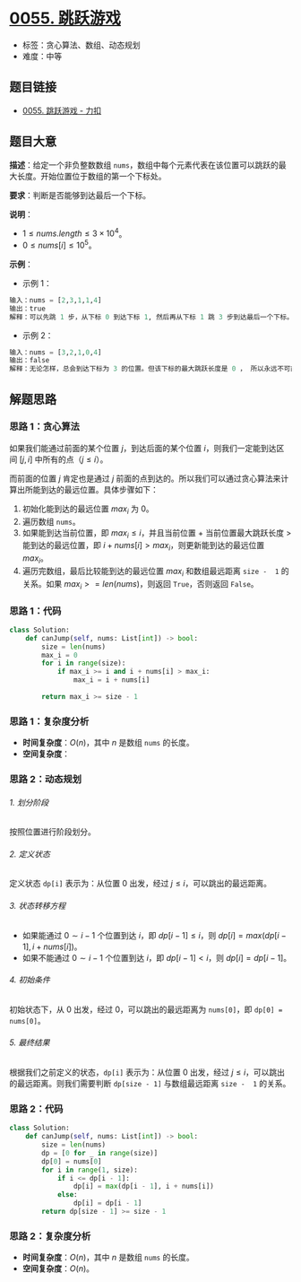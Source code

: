 # [0055. 跳跃游戏](https://leetcode.cn/problems/jump-game/)

- 标签：贪心算法、数组、动态规划
- 难度：中等

## 题目链接

- [0055. 跳跃游戏 - 力扣](https://leetcode.cn/problems/jump-game/)

## 题目大意

**描述**：给定一个非负整数数组 `nums`，数组中每个元素代表在该位置可以跳跃的最大长度。开始位置位于数组的第一个下标处。

**要求**：判断是否能够到达最后一个下标。

**说明**：

- $1 \le nums.length \le 3 \times 10^4$。
- $0 \le nums[i] \le 10^5$。

**示例**：

- 示例 1：

```python
输入：nums = [2,3,1,1,4]
输出：true
解释：可以先跳 1 步，从下标 0 到达下标 1, 然后再从下标 1 跳 3 步到达最后一个下标。
```

- 示例 2：

```python
输入：nums = [3,2,1,0,4]
输出：false
解释：无论怎样，总会到达下标为 3 的位置。但该下标的最大跳跃长度是 0 ， 所以永远不可能到达最后一个下标。
```

## 解题思路

### 思路 1：贪心算法

如果我们能通过前面的某个位置 $j$，到达后面的某个位置 $i$，则我们一定能到达区间 $[j, i]$ 中所有的点（$j \le i$）。

而前面的位置 $j$ 肯定也是通过 $j$ 前面的点到达的。所以我们可以通过贪心算法来计算出所能到达的最远位置。具体步骤如下：

1. 初始化能到达的最远位置 $max_i$ 为 $0$。
2. 遍历数组 `nums`。
3. 如果能到达当前位置，即 $max_i \le i$，并且当前位置 + 当前位置最大跳跃长度 > 能到达的最远位置，即 $i + nums[i] > max_i$，则更新能到达的最远位置 $max_i$。
4. 遍历完数组，最后比较能到达的最远位置 $max_i$ 和数组最远距离 `size -  1` 的关系。如果 $max_i >= len(nums)$，则返回 `True`，否则返回 `False`。

### 思路 1：代码

```python
class Solution:
    def canJump(self, nums: List[int]) -> bool:
        size = len(nums)
        max_i = 0
        for i in range(size):
            if max_i >= i and i + nums[i] > max_i:
                max_i = i + nums[i]
            
        return max_i >= size - 1
```

### 思路 1：复杂度分析

- **时间复杂度**：$O(n)$，其中 $n$ 是数组 `nums` 的长度。
- **空间复杂度**：

### 思路 2：动态规划

###### 1. 划分阶段

按照位置进行阶段划分。

###### 2. 定义状态

定义状态 `dp[i]` 表示为：从位置 $0$ 出发，经过 $j \le i$，可以跳出的最远距离。

###### 3. 状态转移方程

- 如果能通过 $0 \sim i - 1$ 个位置到达 $i$，即 $dp[i-1] \le i$，则 $dp[i] = max(dp[i-1], i + nums[i])$。
- 如果不能通过 $0 \sim i - 1$ 个位置到达 $i$，即 $dp[i - 1] < i$，则 $dp[i] = dp[i - 1]$。

###### 4. 初始条件

初始状态下，从 $0$ 出发，经过 $0$，可以跳出的最远距离为 `nums[0]`，即 `dp[0] = nums[0]`。

###### 5. 最终结果

根据我们之前定义的状态，`dp[i]` 表示为：从位置 $0$ 出发，经过 $j \le i$，可以跳出的最远距离。则我们需要判断 `dp[size - 1]` 与数组最远距离 `size -  1` 的关系。

### 思路 2：代码

```python
class Solution:
    def canJump(self, nums: List[int]) -> bool:
        size = len(nums)
        dp = [0 for _ in range(size)]
        dp[0] = nums[0]
        for i in range(1, size):
            if i <= dp[i - 1]:
                dp[i] = max(dp[i - 1], i + nums[i])
            else:
                dp[i] = dp[i - 1]
        return dp[size - 1] >= size - 1
```

### 思路 2：复杂度分析

- **时间复杂度**：$O(n)$，其中 $n$ 是数组 `nums` 的长度。
- **空间复杂度**：$O(n)$。

